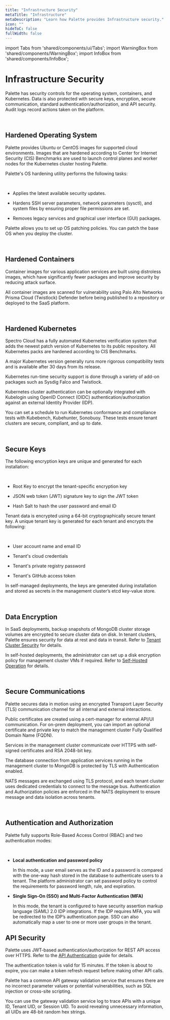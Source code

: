 ```yaml
---
title: "Infrastructure Security"
metaTitle: "Infrastructure"
metaDescription: "Learn how Palette provides Infrastructure security."
icon: ""
hideToC: false
fullWidth: false
---
```


import Tabs from 'shared/components/ui/Tabs';
import WarningBox from 'shared/components/WarningBox';
import InfoBox from 'shared/components/InfoBox';

# Infrastructure Security

Palette has security controls for the operating system, containers, and Kubernetes. Data is also protected with secure keys, encryption, secure communication, standard authentication/authorization, and API security. Audit logs record actions taken on the platform.

<br />

## Hardened Operating System

Palette provides Ubuntu or CentOS images for supported cloud environments. Images that are hardened according to Center for Internet Security (CIS) Benchmarks are used to launch control planes and worker nodes for the Kubernetes cluster hosting Palette. 

Palette's OS hardening utility performs the following tasks:

<br />

- Applies the latest available security updates.


- Hardens SSH server parameters, network parameters (sysctl), and system files by ensuring proper file permissions are set.


- Removes legacy services and graphical user interface (GUI) packages.

Palette allows you to set up OS patching policies. You can patch the base OS when you deploy the cluster.

<br />

## Hardened Containers

Container images for various application services are built using distroless images, which have significantly fewer packages and improve security by reducing attack surface.

All container images are scanned for vulnerability using Palo Alto Networks Prisma Cloud (Twistlock) Defender before being published to a repository or deployed to the SaaS platform.

<br />

## Hardened Kubernetes

Spectro Cloud has a fully automated Kubernetes verification system that adds the newest patch version of Kubernetes to its public repository. All Kubernetes packs are hardened according to CIS Benchmarks.

A major Kubernetes version generally runs more rigorous compatibility tests and is available after 30 days from its release.

Kubernetes run-time security support is done through a variety of add-on packages such as Sysdig Falco and Twistlock.

Kubernetes cluster authentication can be optionally integrated with Kubelogin using OpenID Connect (OIDC) authentication/authorization against an external Identity Provider (IDP).

You can set a schedule to run Kubernetes conformance and compliance tests with Kubebench, Kubehunter, Sonobuoy. These tests ensure tenant clusters are secure, compliant, and up to date.

<br />

## Secure Keys 

The following encryption keys are unique and generated for each installation:

<br />

- Root Key to encrypt the tenant-specific encryption key


- JSON web token (JWT) signature key to sign the JWT token


- Hash Salt to hash the user password and email ID

Tenant data is encrypted using a 64-bit cryptographically secure tenant key. A unique tenant key is generated for each tenant and encrypts the following:

<br />

- User account name and email ID


- Tenant's cloud credentials


- Tenant's private registry password


- Tenant's GitHub access token

In self-managed deployments, the keys are generated during installation and stored as secrets in the management cluster’s etcd key-value store.

<br />

## Data Encryption

In SaaS deployments, backup snapshots of MongoDB cluster storage volumes are encrypted to secure cluster data on disk. In tenant clusters, Palette ensures security for data at rest and data in transit. Refer to [Tenant Cluster Security](/security/saas-operation#tenantclustersecurity) for details.

In self-hosted deployments, the administrator can set up a disk encryption policy for management cluster VMs if required. Refer to [Self-Hosted Operation](/security/self-hosted-operation) for details.

<br />

## Secure Communications

Palette secures data in motion using an encrypted Transport Layer Security (TLS) communication channel for all internal and external interactions. 

Public certificates are created using a cert-manager for external API/UI communication. For on-prem deployment, you can import an optional certificate and private key to match the management cluster Fully Qualified Domain Name (FQDN).

Services in the management cluster communicate over HTTPS with self-signed certificates and RSA 2048-bit key.

The database connection from application services running in the management cluster to MongoDB is protected by TLS with Authentication enabled. 

NATS messages are exchanged using TLS protocol, and each tenant cluster uses dedicated credentials to connect to the message bus. Authentication and Authorization policies are enforced in the NATS deployment to ensure message and data isolation across tenants. 

<br />

## Authentication and Authorization

Palette fully supports Role-Based Access Control (RBAC) and two authentication modes:

<br />

- **Local authentication and password policy** <br />

    In this mode, a user email serves as the ID and a password is compared with the one-way hash stored in the database to authenticate users to a tenant. The platform administrator can set password policy to control the requirements for password length, rule, and expiration.


- **Single Sign-On (SSO) and Multi-Factor Authentication (MFA)** <br />

    In this mode, the tenant is configured to have security assertion markup language (SAML) 2.0 IDP integrations. If the IDP requires MFA, you will be redirected to the IDP’s authentication page. SSO can also automatically map a user to one or more user groups in the tenant.


## API Security

Palette uses JWT-based authentication/authorization for REST API access over HTTPS.  Refer to the [API Authentication](https://docs.spectrocloud.com/api/v1/auth/) guide for details.

The authentication token is valid for 15 minutes. If the token is about to expire, you can make a token refresh request before making other API calls. 

Palette has a common API gateway validation service that ensures there are no incorrect parameter values or potential vulnerabilities, such as SQL injection or cross-site scripting.

You can use the gateway validation service log to trace APIs with a unique ID, Tenant UID, or Session UID. To avoid revealing unnecessary information, all UIDs are 48-bit random hex strings.

<br />

<br />

<br />

<br />
